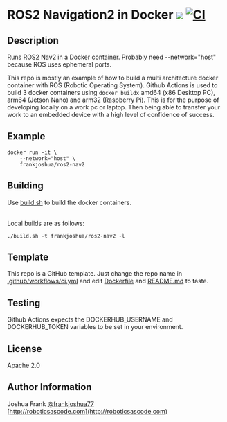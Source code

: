 # ROS2 Navigation2 in Docker [![](https://img.shields.io/docker/pulls/frankjoshua/ros2-nav2)](https://hub.docker.com/r/frankjoshua/ros2-nav2) [![CI](https://github.com/frankjoshua/docker-ros2-nav2/workflows/CI/badge.svg)](https://github.com/frankjoshua/docker-ros2-nav2/actions)

## Description

Runs ROS2 Nav2 in a Docker container. Probably need --network="host" because ROS uses ephemeral ports.

This repo is mostly an example of how to build a multi architecture docker container with ROS (Robotic Operating System). Github Actions is used to build 3 docker containers using `docker buildx` amd64 (x86 Desktop PC), arm64 (Jetson Nano) and arm32 (Raspberry Pi). This is for the purpose of developing locally on a work pc or laptop. Then being able to transfer your work to an embedded device with a high level of confidence of success.

## Example

```
docker run -it \
    --network="host" \
    frankjoshua/ros2-nav2
```

## Building

Use [build.sh](build.sh) to build the docker containers.

<br>Local builds are as follows:

```
./build.sh -t frankjoshua/ros2-nav2 -l
```

## Template

This repo is a GitHub template. Just change the repo name in [.github/workflows/ci.yml](.github/workflows/ci.yml) and edit [Dockerfile](Dockerfile) and [README.md](README.md) to taste.

## Testing

Github Actions expects the DOCKERHUB_USERNAME and DOCKERHUB_TOKEN variables to be set in your environment.

## License

Apache 2.0

## Author Information

Joshua Frank [@frankjoshua77](https://www.twitter.com/@frankjoshua77)
<br>
[http://roboticsascode.com](http://roboticsascode.com)
